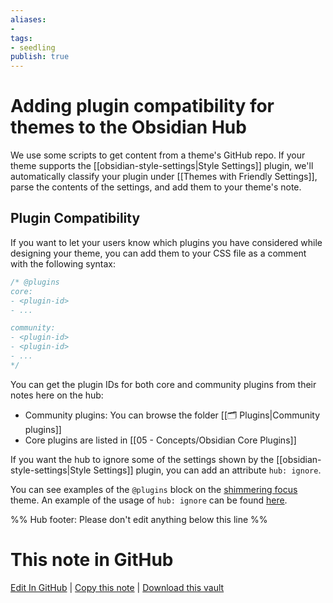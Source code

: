 ```yaml
---
aliases: 
- 
tags:
- seedling
publish: true
---
```


# Adding plugin compatibility for themes to the Obsidian Hub

We use some scripts to get content from a theme's GitHub repo. If your theme supports the [[obsidian-style-settings|Style Settings]] plugin, we'll automatically classify your plugin under [[Themes with Friendly Settings]], parse the contents of the settings, and add them to your theme's note.

## Plugin Compatibility

If you want to let your users know which plugins you have considered while designing your theme, you can add them to your CSS file as a comment with the following syntax:

```css
/* @plugins
core:
- <plugin-id>
- ...

community:
- <plugin-id>
- <plugin-id>
- ...
*/
```

You can get the plugin IDs for both core and community plugins from their notes here on the hub:

- Community plugins: You can browse the folder [[🗂️ Plugins|Community plugins]]
- Core plugins are listed in [[05 - Concepts/Obsidian Core Plugins]]


If you want the hub to ignore some of the settings shown by the [[obsidian-style-settings|Style Settings]] plugin, you can add an attribute `hub: ignore`. 

You can see examples of the `@plugins` block on the [shimmering focus](https://github.com/chrisgrieser/shimmering-focus/blob/1c288794b58322e923ec950c0c29cfeea5b5370c/obsidian.css#L4052) theme. An example of the usage of `hub: ignore` can be found [here](https://github.com/chrisgrieser/shimmering-focus/blob/1c288794b58322e923ec950c0c29cfeea5b5370c/obsidian.css#L4208).

%% Hub footer: Please don't edit anything below this line %%

# This note in GitHub

<span class="git-footer">[Edit In GitHub](https://github.dev/obsidian-community/obsidian-hub/blob/main/04%20-%20Guides%2C%20Workflows%2C%20%26%20Courses/Guides/Adding%20plugin%20compatibility%20for%20themes%20to%20the%20Obsidian%20Hub.md "git-hub-edit-note") | [Copy this note](https://raw.githubusercontent.com/obsidian-community/obsidian-hub/main/04%20-%20Guides%2C%20Workflows%2C%20%26%20Courses/Guides/Adding%20plugin%20compatibility%20for%20themes%20to%20the%20Obsidian%20Hub.md "git-hub-copy-note") | [Download this vault](https://github.com/obsidian-community/obsidian-hub/archive/refs/heads/main.zip "git-hub-download-vault") </span>
